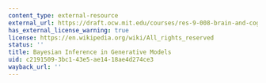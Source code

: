 ```yaml
---
content_type: external-resource
external_url: https://draft.ocw.mit.edu/courses/res-9-008-brain-and-cognitive-sciences-computational-tutorials/pages/2-bayesian-inference-in-generative-models/
has_external_license_warning: true
license: https://en.wikipedia.org/wiki/All_rights_reserved
status: ''
title: Bayesian Inference in Generative Models
uid: c2191509-3bc1-43e5-ae14-18ae4d274ce3
wayback_url: ''
---
```

